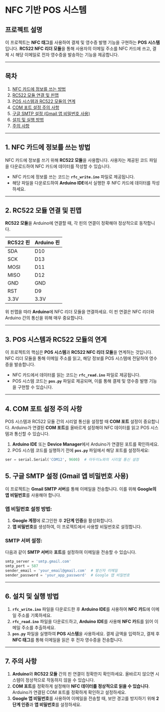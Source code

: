 # NFC 기반 POS 시스템

## 프로젝트 설명
이 프로젝트는 **NFC 태그**를 사용하여 결제 및 영수증 발행 기능을 구현하는 **POS 시스템**입니다. **RC522 NFC 리더 모듈**을 통해 사용자의 이메일 주소를 NFC 카드에 쓰고, 결제 시 해당 이메일로 전자 영수증을 발송하는 기능을 제공합니다.

---

## 목차
1. [NFC 카드에 정보를 쓰는 방법](#1-nfc-카드에-정보를-쓰는-방법)
2. [RC522 모듈 연결 및 핀맵](#2-rc522-모듈-연결-및-핀맵)
3. [POS 시스템과 RC522 모듈의 연계](#3-pos-시스템과-rc522-모듈의-연계)
4. [COM 포트 설정 주의 사항](#4-com-포트-설정-주의-사항)
5. [구글 SMTP 설정 (Gmail 앱 비밀번호 사용)](#5-구글-smtp-설정-gmail-앱-비밀번호-사용)
6. [설치 및 실행 방법](#6-설치-및-실행-방법)
7. [주의 사항](#7-주의-사항)

---

## 1. NFC 카드에 정보를 쓰는 방법
NFC 카드에 정보를 쓰기 위해 **RC522 모듈**을 사용합니다. 사용자는 제공된 코드 파일을 다운로드하여 NFC 카드에 데이터를 작성할 수 있습니다.

- NFC 카드에 정보를 쓰는 코드는 **`rfc_write.ino`** 파일로 제공됩니다. 
- 해당 파일을 다운로드하여 **Arduino IDE**에서 실행한 후 NFC 카드에 데이터를 작성하세요.

---

## 2. RC522 모듈 연결 및 핀맵
**RC522 모듈**을 Arduino에 연결할 때, 각 핀의 연결이 정확해야 정상적으로 동작합니다.

| RC522 핀 | Arduino 핀  |
|----------|-------------|
| SDA      | D10         |
| SCK      | D13         |
| MOSI     | D11         |
| MISO     | D12         |
| GND      | GND         |
| RST      | D9          |
| 3.3V     | 3.3V        |

위 핀맵을 따라 **Arduino**에 NFC 리더 모듈을 연결하세요. 이 핀 연결은 NFC 리더와 Arduino 간의 통신을 위해 매우 중요합니다.

---

## 3. POS 시스템과 RC522 모듈의 연계
이 프로젝트의 핵심은 **POS 시스템**과 **RC522 NFC 리더 모듈**을 연계하는 것입니다. NFC 리더 모듈을 통해 이메일 주소를 읽고, 해당 정보를 POS 시스템에 전달하여 영수증을 발송합니다.

- NFC 카드에서 데이터를 읽는 코드는 **`rfc_read.ino`** 파일로 제공됩니다.
- POS 시스템 코드는 **`pos.py`** 파일로 제공되며, 이를 통해 결제 및 영수증 발행 기능을 구현할 수 있습니다.

---

## 4. COM 포트 설정 주의 사항
POS 시스템과 RC522 모듈 간의 시리얼 통신을 설정할 때 **COM 포트** 설정이 중요합니다. Arduino가 연결된 **COM 포트**를 올바르게 설정해야 NFC 데이터를 읽고 POS 시스템과 통신할 수 있습니다.

1. **Arduino IDE** 또는 **Device Manager**에서 Arduino가 연결된 포트를 확인하세요.
2. POS 시스템 코드를 실행하기 전에 **`pos.py`** 파일에서 해당 포트를 설정하세요:

```python
ser = serial.Serial('COM12', 9600)  # 아두이노와의 시리얼 통신 설정
```
## 5. 구글 SMTP 설정 (Gmail 앱 비밀번호 사용)
이 프로젝트는 **Gmail SMTP 서버**를 통해 이메일을 전송합니다. 이를 위해 **Google의 앱 비밀번호**를 사용해야 합니다.

### 앱 비밀번호 설정 방법:
1. **Google 계정**에 로그인한 후 **2단계 인증**을 활성화합니다.
2. **앱 비밀번호**를 생성하여, 이 프로젝트에서 사용할 비밀번호로 설정합니다.

### SMTP 서버 설정:
다음과 같이 **SMTP 서버**와 **포트**를 설정하여 이메일을 전송할 수 있습니다.

```python
smtp_server = 'smtp.gmail.com'
smtp_port = 587
sender_email = 'your_email@gmail.com'  # 발신자 이메일
sender_password = 'your_app_password'  # Google 앱 비밀번호
```

---

## 6. 설치 및 실행 방법
1. **`rfc_write.ino`** 파일을 다운로드한 후 **Arduino IDE**를 사용하여 **NFC 카드**에 이메일 주소를 기록하세요.
2. **`rfc_read.ino`** 파일을 다운로드하고, **Arduino IDE**를 사용해 **NFC 카드**를 읽어 이메일 주소를 추출하세요.
3. **`pos.py`** 파일을 실행하여 **POS 시스템**을 사용하세요. 결제 금액을 입력하고, 결제 후 **NFC 태그**를 통해 이메일을 읽은 후 전자 영수증을 전송합니다.

---

## 7. 주의 사항
1. **Arduino**와 **RC522 모듈** 간의 핀 연결이 정확한지 확인하세요. 올바르지 않으면 시스템이 정상적으로 작동하지 않을 수 있습니다.
2. **COM 포트**를 정확하게 설정해야 **NFC 데이터를 정상적으로 읽을 수 있습니다**. Arduino가 연결된 COM 포트를 정확하게 확인하고 설정하세요.
3. **Google 앱 비밀번호**를 사용하여 이메일을 전송할 때, 보안 경고를 방지하기 위해 **2단계 인증**과 **앱 비밀번호**를 설정하세요.

